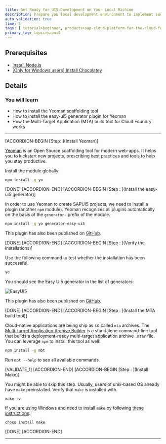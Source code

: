 ```yaml
---
title: Get Ready for UI5-Development on Your Local Machine
description: Prepare you local development environment to implement successful SAPUI5 projects.
auto_validation: true
time: 5
tags: [ tutorial>beginner, products>sap-cloud-platform-for-the-cloud-foundry-environment]
primary_tag: topic>sapui5
---
```


## Prerequisites
 - [Install Node.js](https://nodejs.org/en/download/)
 - [[Only for Windows users] Install Chocolatey](https://chocolatey.org/)

## Details
### You will learn
  - How to install the Yeoman scaffolding tool
  - How to install the easy-ui5 generator plugin for Yeoman
  - How the Multi-Target Application (MTA) build tool for Cloud Foundry works


---

[ACCORDION-BEGIN [Step: ](Install Yeoman)]

[Yeoman](http://yeoman.io) is an Open Source scaffolding tool for modern web-apps. It helps you to kickstart new projects, prescribing best practices and tools to help you stay productive.

Install the module globally:
```Bash
npm install -g yo
```

[DONE]
[ACCORDION-END]
[ACCORDION-BEGIN [Step : ](Install the easy-ui5 generator)]

In order to use Yeoman to create SAPUI5 projects, we need to install a plugin (another `npm` module). Yeoman recognizes all plugins automatically on the basis of the `generator-` prefix of the module.

```Bash
npm install -g yo generator-easy-ui5
```

This plugin has also been published on [GitHub](https://github.com/SAP/generator-easy-ui5).


[DONE]
[ACCORDION-END]
[ACCORDION-BEGIN [Step : ](Verify the installations)]

Use the following command to test whether the installation has been successful.

```Bash
yo
```

You should see the Easy Ui5 generator in the list of generators:

![EasyUI5](./verify.png)


This plugin has also been published on [GitHub](https://github.com/SAP/generator-easy-ui5).


[DONE]
[ACCORDION-END]
[ACCORDION-BEGIN [Step : ](Install the MTA build tool)]

Cloud-native applications are being ship as so called `mta` archives. The [Multi-target Application Archive Builder](https://github.com/SAP/cloud-mta-build-tool) is a standalone command-line tool that builds a deployment-ready multi-target application archive `.mtar` file. You can leverage `npm` to install this tool as well:

```Bash
npm install -g mbt
```

Run `mbt --help` to see all available commands.


[VALIDATE_1]
[ACCORDION-END]
[ACCORDION-BEGIN [Step : ](Install Make)]

You might be able to skip this step. Usually, users of unix-based OS already have `make` preinstalled. Verify that `make` is installed with.
```
make -v
```

If you are using Windows and need to install `make` by following [these instructions](https://chocolatey.org/packages/make):
```
choco install make
```

[DONE]
[ACCORDION-END]

---
